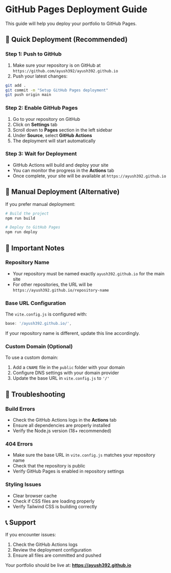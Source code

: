 # GitHub Pages Deployment Guide

This guide will help you deploy your portfolio to GitHub Pages.

## 🚀 Quick Deployment (Recommended)

### Step 1: Push to GitHub

1. Make sure your repository is on GitHub at `https://github.com/ayush392/ayush392.github.io`
2. Push your latest changes:

```bash
git add .
git commit -m "Setup GitHub Pages deployment"
git push origin main
```

### Step 2: Enable GitHub Pages

1. Go to your repository on GitHub
2. Click on **Settings** tab
3. Scroll down to **Pages** section in the left sidebar
4. Under **Source**, select **GitHub Actions**
5. The deployment will start automatically

### Step 3: Wait for Deployment

- GitHub Actions will build and deploy your site
- You can monitor the progress in the **Actions** tab
- Once complete, your site will be available at `https://ayush392.github.io`

## 🔧 Manual Deployment (Alternative)

If you prefer manual deployment:

```bash
# Build the project
npm run build

# Deploy to GitHub Pages
npm run deploy
```

## 📝 Important Notes

### Repository Name
- Your repository must be named exactly `ayush392.github.io` for the main site
- For other repositories, the URL will be `https://ayush392.github.io/repository-name`

### Base URL Configuration
The `vite.config.js` is configured with:
```javascript
base: '/ayush392.github.io/',
```

If your repository name is different, update this line accordingly.

### Custom Domain (Optional)
To use a custom domain:

1. Add a `CNAME` file in the `public` folder with your domain
2. Configure DNS settings with your domain provider
3. Update the base URL in `vite.config.js` to `'/'`

## 🐛 Troubleshooting

### Build Errors
- Check the GitHub Actions logs in the **Actions** tab
- Ensure all dependencies are properly installed
- Verify the Node.js version (18+ recommended)

### 404 Errors
- Make sure the base URL in `vite.config.js` matches your repository name
- Check that the repository is public
- Verify GitHub Pages is enabled in repository settings

### Styling Issues
- Clear browser cache
- Check if CSS files are loading properly
- Verify Tailwind CSS is building correctly

## 📞 Support

If you encounter issues:
1. Check the GitHub Actions logs
2. Review the deployment configuration
3. Ensure all files are committed and pushed

Your portfolio should be live at: **https://ayush392.github.io** 